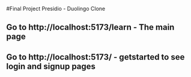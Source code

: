 #Final Project Presidio - Duolingo Clone
## Go to http://localhost:5173/learn - The main page 
## Go to http://localhost:5173/ - getstarted to see login and signup pages 
